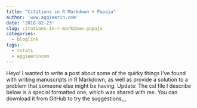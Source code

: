 ```yaml
---
title: "Citations in R Markdown + Papaja"
author: 'www.aggieerin.com'
date: '2018-02-23'
slug: citations-in-r-markdown-papaja
categories:
  - bloglink
tags:
  - rstats
  - aggieerincom
---
```


Heyo! I wanted to write a post about some of the quirky things I've found with writing manuscripts in R Markdown, as well as provide a solution to a problem that someone else might be having. Update: The csl file I describe below is a special formatted one, which was shared with me. You can download it from GitHub to try the suggestions[... <i class="fas fa-external-link-alt"></i>](https://doomlab.github.io/post/citations-in-r-markdown-papaja/)

